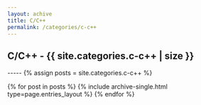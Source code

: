 ```yaml
---
layout: achive
title: C/C++
permalink: /categories/c-c++
---
```


<h2> C/C++ - {{ site.categories.c-c++ | size }} </h2>
-----
{% assign posts = site.categories.c-c++ %}


{% for post in posts %}
  {% include archive-single.html type=page.entries_layout %}
{% endfor %}
